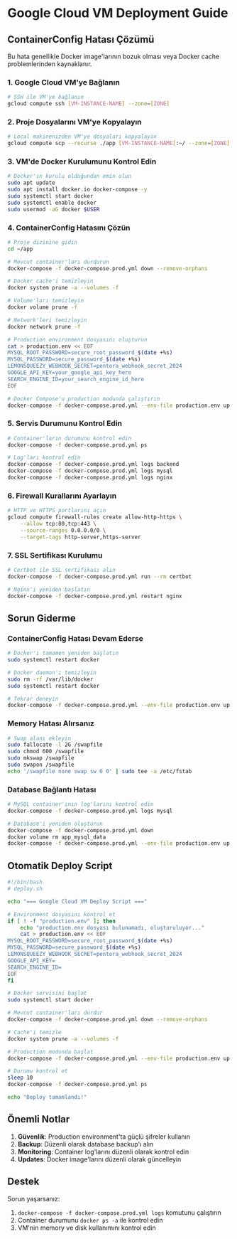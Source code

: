 # Google Cloud VM Deployment Guide

## ContainerConfig Hatası Çözümü

Bu hata genellikle Docker image'larının bozuk olması veya Docker cache problemlerinden kaynaklanır.

### 1. Google Cloud VM'ye Bağlanın

```bash
# SSH ile VM'ye bağlanın
gcloud compute ssh [VM-INSTANCE-NAME] --zone=[ZONE]
```

### 2. Proje Dosyalarını VM'ye Kopyalayın

```bash
# Local makinenizden VM'ye dosyaları kopyalayın
gcloud compute scp --recurse ./app [VM-INSTANCE-NAME]:~/ --zone=[ZONE]
```

### 3. VM'de Docker Kurulumunu Kontrol Edin

```bash
# Docker'ın kurulu olduğundan emin olun
sudo apt update
sudo apt install docker.io docker-compose -y
sudo systemctl start docker
sudo systemctl enable docker
sudo usermod -aG docker $USER
```

### 4. ContainerConfig Hatasını Çözün

```bash
# Proje dizinine gidin
cd ~/app

# Mevcut container'ları durdurun
docker-compose -f docker-compose.prod.yml down --remove-orphans

# Docker cache'i temizleyin
docker system prune -a --volumes -f

# Volume'ları temizleyin
docker volume prune -f

# Network'leri temizleyin
docker network prune -f

# Production environment dosyasını oluşturun
cat > production.env << EOF
MYSQL_ROOT_PASSWORD=secure_root_password_$(date +%s)
MYSQL_PASSWORD=secure_password_$(date +%s)
LEMONSQUEEZY_WEBHOOK_SECRET=pentora_webhook_secret_2024
GOOGLE_API_KEY=your_google_api_key_here
SEARCH_ENGINE_ID=your_search_engine_id_here
EOF

# Docker Compose'u production modunda çalıştırın
docker-compose -f docker-compose.prod.yml --env-file production.env up --build -d
```

### 5. Servis Durumunu Kontrol Edin

```bash
# Container'ların durumunu kontrol edin
docker-compose -f docker-compose.prod.yml ps

# Log'ları kontrol edin
docker-compose -f docker-compose.prod.yml logs backend
docker-compose -f docker-compose.prod.yml logs mysql
docker-compose -f docker-compose.prod.yml logs nginx
```

### 6. Firewall Kurallarını Ayarlayın

```bash
# HTTP ve HTTPS portlarını açın
gcloud compute firewall-rules create allow-http-https \
    --allow tcp:80,tcp:443 \
    --source-ranges 0.0.0.0/0 \
    --target-tags http-server,https-server
```

### 7. SSL Sertifikası Kurulumu

```bash
# Certbot ile SSL sertifikası alın
docker-compose -f docker-compose.prod.yml run --rm certbot

# Nginx'i yeniden başlatın
docker-compose -f docker-compose.prod.yml restart nginx
```

## Sorun Giderme

### ContainerConfig Hatası Devam Ederse

```bash
# Docker'ı tamamen yeniden başlatın
sudo systemctl restart docker

# Docker daemon'ı temizleyin
sudo rm -rf /var/lib/docker
sudo systemctl restart docker

# Tekrar deneyin
docker-compose -f docker-compose.prod.yml --env-file production.env up --build -d
```

### Memory Hatası Alırsanız

```bash
# Swap alanı ekleyin
sudo fallocate -l 2G /swapfile
sudo chmod 600 /swapfile
sudo mkswap /swapfile
sudo swapon /swapfile
echo '/swapfile none swap sw 0 0' | sudo tee -a /etc/fstab
```

### Database Bağlantı Hatası

```bash
# MySQL container'ının log'larını kontrol edin
docker-compose -f docker-compose.prod.yml logs mysql

# Database'i yeniden oluşturun
docker-compose -f docker-compose.prod.yml down
docker volume rm app_mysql_data
docker-compose -f docker-compose.prod.yml --env-file production.env up -d mysql
```

## Otomatik Deploy Script

```bash
#!/bin/bash
# deploy.sh

echo "=== Google Cloud VM Deploy Script ==="

# Environment dosyasını kontrol et
if [ ! -f "production.env" ]; then
    echo "production.env dosyası bulunamadı, oluşturuluyor..."
    cat > production.env << EOF
MYSQL_ROOT_PASSWORD=secure_root_password_$(date +%s)
MYSQL_PASSWORD=secure_password_$(date +%s)
LEMONSQUEEZY_WEBHOOK_SECRET=pentora_webhook_secret_2024
GOOGLE_API_KEY=
SEARCH_ENGINE_ID=
EOF
fi

# Docker servisini başlat
sudo systemctl start docker

# Mevcut container'ları durdur
docker-compose -f docker-compose.prod.yml down --remove-orphans

# Cache'i temizle
docker system prune -a --volumes -f

# Production modunda başlat
docker-compose -f docker-compose.prod.yml --env-file production.env up --build -d

# Durumu kontrol et
sleep 10
docker-compose -f docker-compose.prod.yml ps

echo "Deploy tamamlandı!"
```

## Önemli Notlar

1. **Güvenlik**: Production environment'ta güçlü şifreler kullanın
2. **Backup**: Düzenli olarak database backup'ı alın
3. **Monitoring**: Container log'larını düzenli olarak kontrol edin
4. **Updates**: Docker image'larını düzenli olarak güncelleyin

## Destek

Sorun yaşarsanız:
1. `docker-compose -f docker-compose.prod.yml logs` komutunu çalıştırın
2. Container durumunu `docker ps -a` ile kontrol edin
3. VM'nin memory ve disk kullanımını kontrol edin
